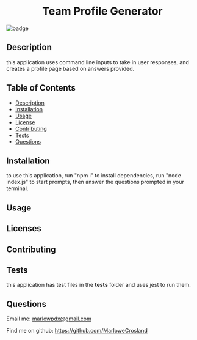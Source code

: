 
<h1 align="center">Team Profile Generator</h1>

![badge](https://img.shields.io/badge/license-Apache-brightgreen)<br />

## Description
this application uses command line inputs to take in user responses, and creates a profile page based on answers provided.

## Table of Contents
- [Description](#description)
- [Installation](#installation)
- [Usage](#usage)
- [License](#license)
- [Contributing](#contributing)
- [Tests](#tests)
- [Questions](#questions)

## Installation
to use this application, run "npm i" to install dependencies, run "node index.js" to start prompts, then answer the questions prompted in your terminal.
        
## Usage


## Licenses


## Contributing


## Tests
this application has test files in the __tests__ folder and uses jest to run them.

## Questions

Email me: marlowpdx@gmail.com

Find me on github: https://github.com/MarloweCrosland